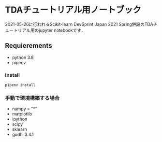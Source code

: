 # TDAチュートリアル用ノートブック

2021-05-26に行われるScikit-learn DevSprint Japan 2021 Spring併設のTDAチュートリアル用のjupyter notebookです．

## Requierements
- python 3.8
- pipenv 

### Install
```
pipenv install
```

### 手動で環境構築する場合
- numpy = "*"
- matplotlib
- ipython 
- scipy
- sklearn 
- gudhi 3.4.1
